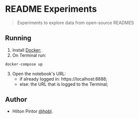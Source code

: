 #  README Experiments
> Experiments to explore data from open-source READMES

## Running
1. Install [Docker](https://docs.docker.com/install/);
2. On Terminal run:
```sh
docker-compose up
```
3. Open the notebook's URL:
    - if already logged in: https://localhost:8888;
    - else: the URL that is logged to the Terminal;


## Author

- Hilton Pintor [@hpbl](https://github.com/hpbl).
